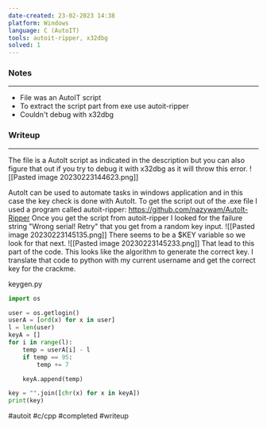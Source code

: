 ```yaml
---
date-created: 23-02-2023 14:38
platform: Windows
language: C (AutoIT)
tools: autoit-ripper, x32dbg
solved: 1
---
```


### Notes
----
- File was an AutoIT script
- To extract the script part from exe use autoit-ripper
- Couldn't debug with x32dbg

### Writeup
----
The file is a AutoIt script as indicated in the description but you can also figure that out if you try to debug it with x32dbg as it will throw this error.
![[Pasted image 20230223144623.png]]

AutoIt can be used to automate tasks in windows application and in this case the key check is done with AutoIt.
To get the script out of the .exe file I used a program called autoit-ripper: https://github.com/nazywam/AutoIt-Ripper
Once you get the script from autoit-ripper I looked for the failure string "Wrong serial! Retry" that you get from a random key input.
![[Pasted image 20230223145135.png]]
There seems to be a $KEY variable so we look for that next.
![[Pasted image 20230223145233.png]]
That lead to this part of the code. This looks like the algorithm to generate the correct key. I translate that code to python with my current username and get the correct key for the crackme.

keygen.py
```python
import os

user = os.getlogin()
userA = [ord(x) for x in user]
l = len(user)
keyA = []
for i in range(l):
    temp = userA[i] - l
    if temp == 95:
        temp += 7

    keyA.append(temp)

key = "".join([chr(x) for x in keyA])
print(key)
```

#autoit #c/cpp #completed  #writeup